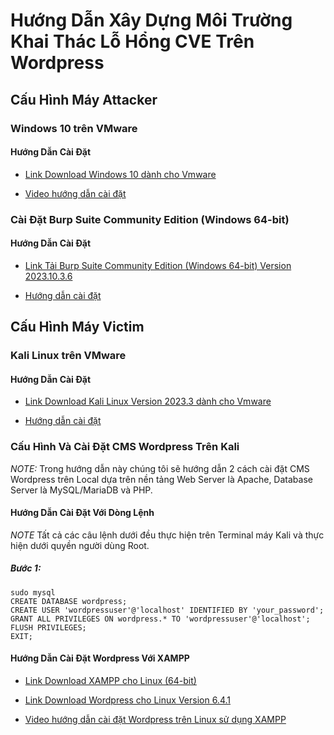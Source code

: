 # Hướng Dẫn Xây Dựng Môi Trường Khai Thác Lỗ Hổng CVE Trên Wordpress
## Cấu Hình Máy Attacker

### Windows 10 trên VMware

  #### Hướng Dẫn Cài Đặt

* [Link Download Windows 10 dành cho Vmware](https:/developer.microsoft.com/en-us/wind/downloads/virtual-machines/)

* [Video hướng dẫn cài đặt](https://www.youtube.com/watch?v=v0Af4UIFg_8)
### Cài Đặt Burp Suite Community Edition (Windows 64-bit)

  #### Hướng Dẫn Cài Đặt

- [Link Tải Burp Suite Community Edition (Windows 64-bit) Version 2023.10.3.6](https://portswigger.net/burp/communitydownload)

- [Hướng dẫn cài đặt](https://portswigger.net/burp/documentation/desktop/getting-started/download-and-install)

## Cấu Hình Máy Victim

### Kali Linux trên VMware

  #### Hướng Dẫn Cài Đặt

* [Link Download Kali Linux Version 2023.3 dành cho Vmware](https://www.kali.org/get-kali/#kali-installer-images)

* [Hướng dẫn cài đặt](https://www.kali.org/docs/virtualization/install-vmware-guest-vm/)
### Cấu Hình Và Cài Đặt CMS Wordpress Trên Kali

_NOTE:_ Trong hướng dẫn này chúng tôi sẽ hướng dẫn 2 cách cài đặt CMS Wordpress trên Local dựa trên nền tảng Web Server là Apache, Database Server là MySQL/MariaDB và PHP.

  #### Hướng Dẫn Cài Đặt Với Dòng Lệnh

_NOTE_ Tất cả các câu lệnh dưới đều thực hiện trên Terminal máy Kali và thực hiện dưới quyền người dùng Root.
  
  ##### Bước 1:
    sudo mysql
    CREATE DATABASE wordpress;
    CREATE USER 'wordpressuser'@'localhost' IDENTIFIED BY 'your_password';
    GRANT ALL PRIVILEGES ON wordpress.* TO 'wordpressuser'@'localhost';
    FLUSH PRIVILEGES;
    EXIT;

  #### Hướng Dẫn Cài Đặt Wordpress Với XAMPP

* [Link Download XAMPP cho Linux (64-bit) ](https://www.apachefriends.org/download.html)

* [Link Download Wordpress cho Linux Version 6.4.1](https://wordpress.org/download/)

* [Video hướng dẫn cài đặt Wordpress trên Linux sử dụng XAMPP](https://www.youtube.com/watch?v=N_xNkYv3SWc)

